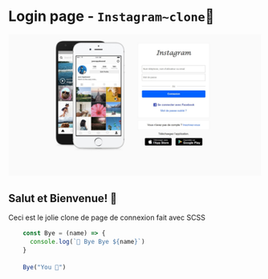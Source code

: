 # Login page - `Instagram~clone`🚀

![preview](./img/login-page.jpg)

## Salut et Bienvenue! 👋

Ceci est le jolie clone de page de connexion fait avec SCSS

```javascript
    const Bye = (name) => {
      console.log(`👋 Bye Bye ${name}`)
    }
    
    Bye("You 👋")
```
